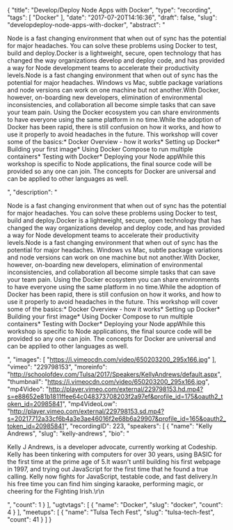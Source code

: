 {
  "title": "Develop/Deploy Node Apps with Docker",
  "type": "recording",
  "tags": [
    "Docker"
  ],
  "date": "2017-07-20T14:16:36",
  "draft": false,
  "slug": "developdeploy-node-apps-with-docker",
  "abstract": "<p>Node is a fast changing environment that when out of sync has the potential for major headaches. You can solve these problems using Docker to test, build and deploy.Docker is a lightweight, secure, open technology that has changed the way organizations develop and deploy code, and has provided a way for Node development teams to accelerate their productivity levels.Node is a fast changing environment that when out of sync has the potential for major headaches. Windows vs Mac, subtle package variations and node versions can work on one machine but not another.With Docker, however, on-boarding new developers, elimination of environmental inconsistencies, and collaboration all become simple tasks that can save your team pain. Using the Docker ecosystem you can share environments to have everyone using the same platform in no time.While the adoption of Docker has been rapid, there is still confusion on how it works, and how to use it properly to avoid headaches in the future. This workshop will cover some of the basics:* Docker Overview - how it works* Setting up Docker* Building your first image* Using Docker Compose to run multiple containers* Testing with Docker* Deploying your Node appWhile this workshop is specific to Node applications, the final source code will be provided so any one can join. The concepts for Docker are universal and can be applied to other languages as well.</p>",
  "description": "<p>Node is a fast changing environment that when out of sync has the potential for major headaches. You can solve these problems using Docker to test, build and deploy.Docker is a lightweight, secure, open technology that has changed the way organizations develop and deploy code, and has provided a way for Node development teams to accelerate their productivity levels.Node is a fast changing environment that when out of sync has the potential for major headaches. Windows vs Mac, subtle package variations and node versions can work on one machine but not another.With Docker, however, on-boarding new developers, elimination of environmental inconsistencies, and collaboration all become simple tasks that can save your team pain. Using the Docker ecosystem you can share environments to have everyone using the same platform in no time.While the adoption of Docker has been rapid, there is still confusion on how it works, and how to use it properly to avoid headaches in the future. This workshop will cover some of the basics:* Docker Overview - how it works* Setting up Docker* Building your first image* Using Docker Compose to run multiple containers* Testing with Docker* Deploying your Node appWhile this workshop is specific to Node applications, the final source code will be provided so any one can join. The concepts for Docker are universal and can be applied to other languages as well.</p>",
  "images": [
    "https://i.vimeocdn.com/video/650203200_295x166.jpg"
  ],
  "vimeo": "229798153",
  "moreinfo": "http://schoolofdev.com/Tulsa/2017/Speakers/KellyAndrews/default.aspx",
  "thumbnail": "https://i.vimeocdn.com/video/650203200_295x166.jpg",
  "mp4Video": "http://player.vimeo.com/external/229798153.hd.mp4?s=e88652e81b1811ffee64c048373708203f2a97ef&profile_id=175&oauth2_token_id=20985841",
  "mp4VideoLow": "http://player.vimeo.com/external/229798153.sd.mp4?s=20217712a33cf6b4a3e3ae46016f2e68b6a29907&profile_id=165&oauth2_token_id=20985841",
  "recordingID": 223,
  "speakers": [
    {
      "name": "Kelly Andrews",
      "slug": "kelly-andrews",
      "bio": "<p>Kelly J Andrews, is a developer advocate, currently working at Codeship. Kelly has been tinkering with computers for over 30 years, using BASIC for the first time at the prime age of 5.It wasn't until building his first webpage in 1997, and trying out JavaScript for the first time that he found a true calling. Kelly now fights for JavaScript, testable code, and fast delivery.In his free time you can find him singing karaoke, performing magic, or cheering for the Fighting Irish.\r\n</p>",
      "count": 1
    }
  ],
  "ugtvtags": [
    {
      "name": "Docker",
      "slug": "docker",
      "count": 4
    }
  ],
  "meetups": [
    {
      "name": "Tulsa Tech Fest",
      "slug": "tulsa-tech-fest",
      "count": 41
    }
  ]
}